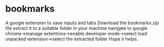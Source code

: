 # bookmarks
A google extension to save inputs and tabs
Download the bookmarks.zip file
extract it to a suitable folder in your machine
navigate to google chrome->manage extentions->enable developer mode->select load unpacked extension->select the extracted folder
Hope it helps.
